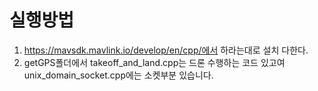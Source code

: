 # 실행방법
1. https://mavsdk.mavlink.io/develop/en/cpp/에서 하라는대로 설치 다한다.
2. getGPS폴더에서 takeoff_and_land.cpp는 드론 수행하는 코드 있고여
unix_domain_socket.cpp에는 소켓부분 있습니다.